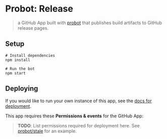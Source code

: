 # Probot: Release

> a GitHub App built with [probot](https://github.com/probot/probot) that publishes build artifacts
> to GitHub release pages.

## Setup

```
# Install dependencies
npm install

# Run the bot
npm start
```

## Deploying

If you would like to run your own instance of this app, see the [docs for deployment](https://probot.github.io/docs/deployment/).

This app requires these **Permissions & events** for the GitHub App:

> **TODO**: List permissions required for deployment here. See [probot/stale](https://github.com/probot/stale/blob/master/docs/deploy.md) for an example.
